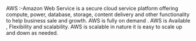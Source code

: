 AWS :-Amazon Web Service is a secure cloud service platform offering compute, power, database, storage, content delivery and other functionality to help business sale and growth. AWS is fully on demand . AWS is Available , Flexibility and scalability. AWS is scalable in nature it is easy to scale up and down as needed.

